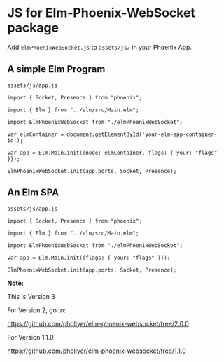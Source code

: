 # JS for Elm-Phoenix-WebSocket package

Add `elmPhoenixWebSocket.js` to `assets/js/` in your Phoenix App.


## A simple Elm Program

`assets/js/app.js`
```
import { Socket, Presence } from "phoenix";

import { Elm } from "../elm/src/Main.elm";

import ElmPhoenixWebSocket from "./elmPhoenixWebSocket";

var elmContainer = document.getElementById('your-elm-app-container-id');

var app = Elm.Main.init({node: elmContainer, flags: { your: "flags" }});

ElmPhoenixWebSocket.init(app.ports, Socket, Presence);
```

## An Elm SPA

`assets/js/app.js`
```
import { Socket, Presence } from "phoenix";

import { Elm } from "../elm/src/Main.elm";

import ElmPhoenixWebSocket from "./elmPhoenixWebSocket";

var app = Elm.Main.init({flags: { your: "flags" }});

ElmPhoenixWebSocket.init(app.ports, Socket, Presence);
```

**Note:**

This is Version 3

For Version 2, go to:

https://github.com/phollyer/elm-phoenix-websocket/tree/2.0.0

For Version 1.1.0

https://github.com/phollyer/elm-phoenix-websocket/tree/1.1.0